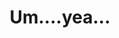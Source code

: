 ---
layout: item
raw_url: https://prdwebappstorage.blob.core.windows.net/kansaspattons/images/gallery-2009-10-31/img59213.jpg
thumb_url: https://prdwebappstorage.blob.core.windows.net/kansaspattons/images/gallery-2009-10-28/thumb_img59213.jpg
index: 9
title: Um....yea...
---